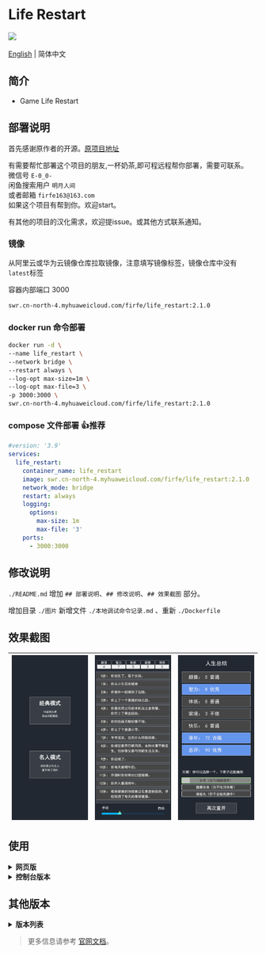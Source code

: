 # Life Restart

<a href="https://discord.gg/U3qrf49NMQ"><img src="https://img.shields.io/discord/883382868427014255?color=%23FEE75C&label=Discord&logo=discord&logoColor=white&style=for-the-badge" /></a>

[English](./README-en.md) | 简体中文

## 简介

- Game Life Restart

## 部署说明

首先感谢原作者的开源。[原项目地址](https://github.com/VickScarlet/lifeRestart)

有需要帮忙部署这个项目的朋友,一杯奶茶,即可程远程帮你部署，需要可联系。  
微信号 `E-0_0-`  
闲鱼搜索用户 `明月人间`  
或者邮箱 `firfe163@163.com`  
如果这个项目有帮到你。欢迎start。

有其他的项目的汉化需求，欢迎提issue。或其他方式联系通知。

### 镜像

从阿里云或华为云镜像仓库拉取镜像，注意填写镜像标签，镜像仓库中没有`latest`标签

容器内部端口 3000

```bash
swr.cn-north-4.myhuaweicloud.com/firfe/life_restart:2.1.0
```

### docker run 命令部署

```bash
docker run -d \
--name life_restart \
--network bridge \
--restart always \
--log-opt max-size=1m \
--log-opt max-file=3 \
-p 3000:3000 \
swr.cn-north-4.myhuaweicloud.com/firfe/life_restart:2.1.0
```
### compose 文件部署 👍推荐

```yaml
#version: '3.9'
services:
  life_restart:
    container_name: life_restart
    image: swr.cn-north-4.myhuaweicloud.com/firfe/life_restart:2.1.0
    network_mode: bridge
    restart: always
    logging:
      options:
        max-size: 1m
        max-file: '3'
    ports:
      - 3000:3000
```

## 修改说明


`./README.md` 增加 `## 部署说明`、`## 修改说明`、`## 效果截图` 部分。

增加目录 `./图片`
新增文件 `./本地调试命令记录.md` 、重新 `./Dockerfile`

## 效果截图


| ![效果图-1](图片/效果图-1.png) | ![效果图-2](图片/效果图-2.png) | ![效果图-3](图片/效果图-3.png) |
| - | - | - |




## 使用

<details>
<summary><strong>网页版</strong></summary>
<br />

1. 下载项目代码。

```bash
git clone https://github.com/VickScarlet/lifeRestart.git my-project
cd my-project
```

2. 进入目录安装依赖。

```bash
pnpm install
```

或者

```bash
npm install
```

3. 启动本地服务器。

```bash
pnpm dev
```

或者

```bash
npm run dev
```

4. 启动完成后会自动打开浏览器访问 [http://localhost:5173](http://localhost:5173)。

</details>

<details>
<summary><strong>控制台版本</strong></summary>
<br />

```bash
node repl
```

</details>

## 其他版本

<details>
<summary><strong>版本列表</strong></summary>
<br />

- Cocos版：[gameall3d/LifeRestart_Cocos](https://github.com/gameall3d/LifeRestart_Cocos)

</details>

> 更多信息请参考 [官网文档](https://liferestart.syaro.io/)。
